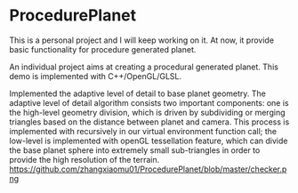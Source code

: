 # ProcedurePlanet
This is a personal project and I will keep working on it. At now, it provide basic functionality for procedure generated planet.

An individual project aims at creating a procedural generated planet. This demo is implemented with C++/OpenGL/GLSL.

Implemented the adaptive level of detail to base planet geometry. The adaptive level of detail algorithm consists two important components: one is the high-level geometry division, which is driven by subdividing or merging triangles based on the distance between planet and camera. This process is implemented with recursively in our virtual environment function call; the low-level is implemented with openGL tessellation feature, which can divide the base planet sphere into extremely small sub-triangles in order to provide the high resolution of the terrain.
https://github.com/zhangxiaomu01/ProcedurePlanet/blob/master/checker.png
